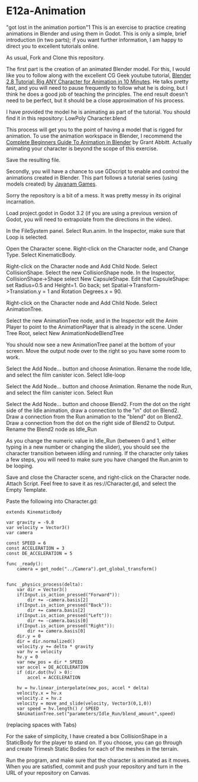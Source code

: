 # E12a-Animation
"got lost in the animation portion"1
This is an exercise to practice creating animations in Blender and using them in Godot. This is only a simple, brief introduction (in two parts); if you want further information, I am happy to direct you to excellent tutorials online.

As usual, Fork and Clone this repository.

The first part is the creation of an animated Blender model. For this, I would like you to follow along with the excellent CG Geek youtube tutorial, [Blender 2.8 Tutorial: Rig ANY Character for Animation in 10 Minutes](https://www.youtube.com/watch?v=SBYb1YmaOMY). He talks pretty fast, and you will need to pause frequently to follow what he is doing, but I think he does a good job of teaching the principles. The end result doesn't need to be perfect, but it should be a close approximation of his process.

I have provided the model he is animating as part of the tutorial. You should find it in this repository: LowPoly Character.blend

This process will get you to the point of having a model that is rigged for animation. To use the animation workspace in Blender, I recommend the [Complete Beginners Guide To Animation in Blender](https://www.youtube.com/watch?v=zp6kCe5Kmf4&list=PLn3ukorJv4vvHr6RMoXrZSMVqmOKlqbBR) by Grant Abbitt. Actually animating your character is beyond the scope of this exercise.

Save the resulting file.

Secondly, you will have a chance to use GDscript to enable and control the animations created in Blender. This part follows a tutorial series (using models created) by [Jayanam Games](https://www.youtube.com/watch?v=msZw59Iln74).

Sorry the repository is a bit of a mess. It was pretty messy in its original incarnation.

Load project.godot in Godot 3.2 (if you are using a previous version of Godot, you will need to extrapolate from the directions in the video). 

In the FileSystem panel. Select Run.anim. In the Inspector, make sure that Loop is selected. 

Open the Character scene. Right-click on the Character node, and Change Type. Select KinematicBody.

Right-click on the Character node and Add Child Node. Select CollisionShape. Select the new CollisionShape node. In the Inspector, CollisionShape->Shape select New CapsuleShape. Edit that CapsuleShape: set Radius=0.5 and Height=1. Go back; set Spatial->Transform->Translation.y = 1 and Rotation Degrees.x = 90.

Right-click on the Character node and Add Child Node. Select AnimationTree.

Select the new AnimationTree node, and in the Inspector edit the Anim Player to point to the AnimationPlayer that is already in the scene. Under Tree Root, select New AnimationNodeBlendTree

You should now see a new AnimationTree panel at the bottom of your screen. Move the output node over to the right so you have some room to work.

Select the Add Node… button and choose Animation. Rename the node Idle, and select the film canister icon. Select Idle-loop

Select the Add Node… button and choose Animation. Rename the node Run, and select the film canister icon. Select Run

Select the Add Node… button and choose Blend2. From the dot on the right side of the Idle animation, draw a connection to the "in" dot on Blend2. Draw a connection from the Run animation to the "blend" dot on Blend2. Draw a connection from the dot on the right side of Blend2 to Output. Rename the Blend2 node as Idle_Run

As you change the numeric value in Idle_Run (between 0 and 1, either typing in a new number or changing the slider), you should see the character transition between idling and running. If the character only takes a few steps, you will need to make sure you have changed the Run.anim to be looping.

Save and close the Character scene, and right-click on the Character node. Attach Script. Feel free to save it as res://Character.gd, and select the Empty Template.

Paste the following into Character.gd:
```
extends KinematicBody

var gravity = -9.8
var velocity = Vector3()
var camera

const SPEED = 6
const ACCELERATION = 3
const DE_ACCELERATION = 5

func _ready():
	camera = get_node("../Camera").get_global_transform()


func _physics_process(delta):
	var dir = Vector3()
	if(Input.is_action_pressed("Forward")):
		dir += -camera.basis[2]
	if(Input.is_action_pressed("Back")):
		dir += camera.basis[2]
	if(Input.is_action_pressed("Left")):
		dir += -camera.basis[0]
	if(Input.is_action_pressed("Right")):
		dir += camera.basis[0]
	dir.y = 0
	dir = dir.normalized()
	velocity.y += delta * gravity
	var hv = velocity
	hv.y = 0
	var new_pos = dir * SPEED
	var accel = DE_ACCELERATION
	if (dir.dot(hv) > 0):
		accel = ACCELERATION
	
	hv = hv.linear_interpolate(new_pos, accel * delta)
	velocity.x = hv.x
	velocity.z = hv.z
	velocity = move_and_slide(velocity, Vector3(0,1,0))
	var speed = hv.length() / SPEED
	$AnimationTree.set("parameters/Idle_Run/blend_amount",speed)
```
(replacing spaces with Tabs)

For the sake of simplicity, I have created a box CollisionShape in a StaticBody for the player to stand on. If you choose, you can go through and create Trimesh Static Bodies for each of the meshes in the terrain.

Run the program, and make sure that the character is animated as it moves. When you are satisfied, commit and push your repository and turn in the URL of your repository on Canvas.
